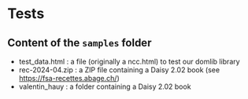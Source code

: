 # Tests

## Content of the `samples` folder

- test_data.html : a file (originally a ncc.html) to test our domlib library
- rec-2024-04.zip : a ZIP file containing a Daisy 2.02 book (see https://fsa-recettes.abage.ch/) 
- valentin_hauy : a folder containing a Daisy 2.02 book

